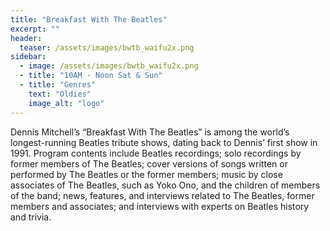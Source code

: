 ```yaml
---
title: "Breakfast With The Beatles"
excerpt: ""
header:
  teaser: /assets/images/bwtb_waifu2x.png
sidebar:
  - image: /assets/images/bwtb_waifu2x.png
  - title: "10AM - Noon Sat & Sun"
  - title: "Genres"
    text: "Oldies"
    image_alt: "logo"
---
```


Dennis Mitchell’s “Breakfast With The Beatles” is among the world’s longest-running Beatles tribute shows, dating back to Dennis’ first show in 1991. Program contents include Beatles recordings; solo recordings by former members of The Beatles; cover versions of songs written or performed by The Beatles or the former members; music by close associates of The Beatles, such as Yoko Ono, and the children of members of the band; news, features, and interviews related to The Beatles, former members and associates; and interviews with experts on Beatles history and trivia.
